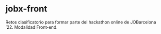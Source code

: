 # jobx-front
Retos clasificatorio para formar parte del hackathon online de JOBarcelona ’22. Modalidad Front-end.
